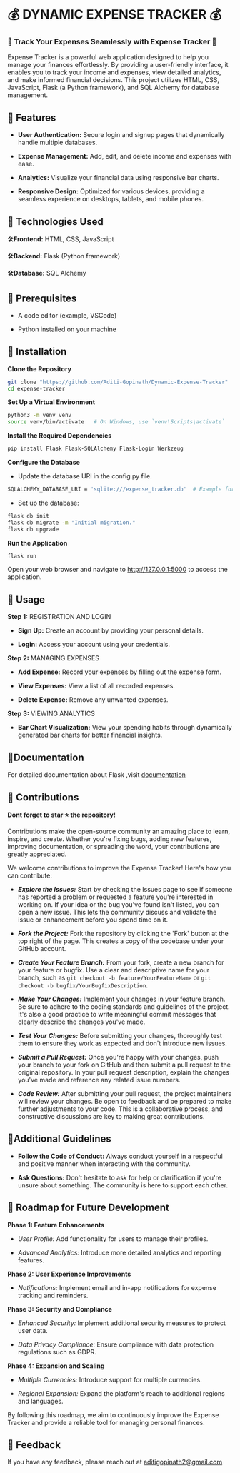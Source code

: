 
# 💰 DYNAMIC EXPENSE TRACKER 💰 
### 💸 Track Your Expenses Seamlessly with Expense Tracker 💸
Expense Tracker is a powerful web application designed to help you manage your finances effortlessly. By providing a user-friendly interface, it enables you to track your income and expenses, view detailed analytics, and make informed financial decisions.
This project utilizes HTML, CSS, JavaScript, Flask (a Python framework), and SQL Alchemy for database management.

## 📌 Features
- **User Authentication:** Secure login and signup pages that dynamically handle multiple databases.

-  **Expense Management:** Add, edit, and delete income and expenses with ease.

-  **Analytics:** Visualize your financial data using responsive bar charts.

- **Responsive Design:** Optimized for various devices, providing a seamless experience on desktops, tablets, and mobile phones.

## 📌 Technologies Used

🛠️**Frontend:** HTML, CSS, JavaScript

🛠️**Backend:** Flask (Python framework)

🛠️**Database:** SQL Alchemy

## 📌 Prerequisites

- A code editor (example, VSCode)

- Python installed on your machine

## 📌 Installation

**Clone the Repository**

```bash
git clone "https://github.com/Aditi-Gopinath/Dynamic-Expense-Tracker"
cd expense-tracker
```

**Set Up a Virtual Environment**
```bash
python3 -m venv venv
source venv/bin/activate   # On Windows, use `venv\Scripts\activate`
```
**Install the Required Dependencies**
```bash
pip install Flask Flask-SQLAlchemy Flask-Login Werkzeug
```
**Configure the Database**
-	Update the database URI in the config.py file.
```bash
SQLALCHEMY_DATABASE_URI = 'sqlite:///expense_tracker.db'  # Example for SQLite
```

-	Set up the database:
```bash
flask db init
flask db migrate -m "Initial migration."
flask db upgrade
```
**Run the Application**
```bash
flask run
```
Open your web browser and navigate to http://127.0.0.1:5000 to access the application.

## 📌 Usage

**Step 1:** REGISTRATION AND LOGIN

- **Sign Up:** Create an account by providing your personal details.

- **Login:** Access your account using your credentials.

**Step 2:** MANAGING EXPENSES

- **Add Expense:** Record your expenses by filling out the expense form.

- **View Expenses:** View a list of all recorded expenses.

- **Delete Expense:** Remove any unwanted expenses.

**Step 3:** VIEWING ANALYTICS

- **Bar Chart Visualization:** View your spending habits through dynamically generated bar charts for better financial insights.


## 📌Documentation

For detailed documentation about Flask ,visit 
[documentation](https://flask.palletsprojects.com/en/3.0.x/)


## 📌 Contributions

**Dont forget to star ⭐ the repository!**

Contributions make the open-source community an amazing place to learn, inspire, and create. Whether you're fixing bugs, adding new features, improving documentation, or spreading the word, your contributions are greatly appreciated.

We welcome contributions to improve the Expense Tracker! Here's how you can contribute:

- **_Explore the Issues:_** Start by checking the Issues page to see if someone has reported a problem or requested a feature you're interested in working on. If your idea or the bug you've found isn't listed, you can open a new issue. This lets the community discuss and validate the issue or enhancement before you spend time on it.

- **_Fork the Project:_** Fork the repository by clicking the 'Fork' button at the top right of the page. This creates a copy of the codebase under your GitHub account.

- **_Create Your Feature Branch:_** From your fork, create a new branch for your feature or bugfix. Use a clear and descriptive name for your branch, such as `git checkout -b feature/YourFeatureName` or `git checkout -b bugfix/YourBugfixDescription`.

- **_Make Your Changes:_** Implement your changes in your feature branch. Be sure to adhere to the coding standards and guidelines of the project. It's also a good practice to write meaningful commit messages that clearly describe the changes you've made.

- **_Test Your Changes:_** Before submitting your changes, thoroughly test them to ensure they work as expected and don't introduce new issues.

- **_Submit a Pull Request:_** Once you're happy with your changes, push your branch to your fork on GitHub and then submit a pull request to the original repository. In your pull request description, explain the changes you've made and reference any related issue numbers.

- **_Code Review:_** After submitting your pull request, the project maintainers will review your changes. Be open to feedback and be prepared to make further adjustments to your code. This is a collaborative process, and constructive discussions are key to making great contributions.


## 📌Additional Guidelines

- **Follow the Code of Conduct:** Always conduct yourself in a respectful and positive manner when interacting with the community.

- **Ask Questions:** Don't hesitate to ask for help or clarification if you're unsure about something. The community is here to support each other.

## 📌 Roadmap for Future Development

**Phase 1: Feature Enhancements**

- _User Profile:_ Add functionality for users to manage their profiles.

- _Advanced Analytics:_ Introduce more detailed analytics and reporting features.

**Phase 2: User Experience Improvements**

- _Notifications:_ Implement email and in-app notifications for expense tracking and reminders.

**Phase 3: Security and Compliance**

- _Enhanced Security:_ Implement additional security measures to protect user data.

- _Data Privacy Compliance:_ Ensure compliance with data protection regulations such as GDPR.

**Phase 4: Expansion and Scaling**

- _Multiple Currencies:_ Introduce support for multiple currencies.

- _Regional Expansion:_ Expand the platform's reach to additional regions and languages.


By following this roadmap, we aim to continuously improve the Expense Tracker and provide a reliable tool for managing personal finances.


## 📌 Feedback

If you have any feedback, please reach out at aditigopinath2@gmail.com
